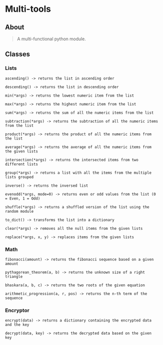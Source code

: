 # Multi-tools

## About
> A multi-functional python module.

## Classes

### Lists
`ascending() -> returns the list in ascending order`

`descending() -> returns the list in descending order`

`min(*args) -> returns the lowest numeric item from the list`

`max(*args) -> returns the highest numeric item from the list`

`sum(*args) -> returns the sum of all the numeric items from the list`

`subtraction(*args) -> returns the subtraction of all the numeric items from the list`

`product(*args) -> returns the product of all the numeric items from the list`

`average(*args) -> returns the average of all the numeric items from the given lists`

`intersection(*args) -> returns the intersected items from two different lists`

`group(*args) -> returns a list with all the items from the multiple lists grouped`

`inverse() -> returns the inversed list`

`evenodd(*args, mode=0) -> returns even or odd values from the list (0 = Even, 1 = Odd)`

`shuffle(*args) -> returns a shuffled version of the list using the random module`

`to_dict() -> transforms the list into a dictionary`

`clear(*args) -> removes all the null items from the given lists`

`replace(*args, x, y) -> replaces items from the given lists`

### Math
`fibonacci(amount) -> returns the fibonacci sequence based on a given amount`

`pythagorean_theorem(a, b) -> returns the unknown size of a right triangle`

`bhaskara(a, b, c) -> returns the two roots of the given equation`

`arithmetic_progression(a, r, pos) -> returns the n-th term of the sequence`

### Encryptor
`encrypt(data) -> returns a dictionary containing the encrypted data and the key`

`decrypt(data, key) -> returns the decrypted data based on the given key`